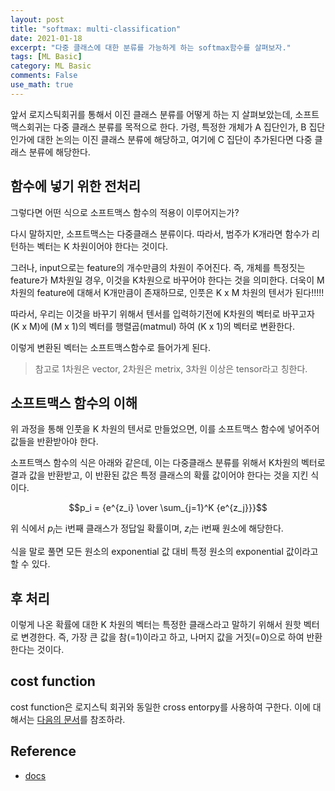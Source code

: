 ```yaml
---
layout: post
title: "softmax: multi-classification"
date: 2021-01-18
excerpt: "다중 클래스에 대한 분류를 가능하게 하는 softmax함수를 살펴보자."
tags: [ML Basic]
category: ML Basic
comments: False
use_math: true
---
```


앞서 로지스틱회귀를 통해서 이진 클래스 분류를 어떻게 하는 지 살펴보았는데, 소프트맥스회귀는 다중 클래스 분류를 목적으로 한다.
가령, 특정한 개체가 A 집단인가, B 집단인가에 대한 논의는 이진 클래스 분류에 해당하고, 여기에 C 집단이 추가된다면 다중 클래스 분류에 해당한다.

## 함수에 넣기 위한 전처리
그렇다면 어떤 식으로 소프트맥스 함수의 적용이 이루어지는가?

다시 말하지만, 소프트맥스는 다중클래스 분류이다. 따라서, 범주가 K개라면 함수가 리턴하는 벡터는 K 차원이어야 한다는 것이다.

그러나, input으로는 feature의 개수만큼의 차원이 주어진다. 
즉, 개체를 특정짓는 feature가 M차원일 경우, 이것을 K차원으로 바꾸어야 한다는 것을 의미한다. 
더욱이 M차원의 feature에 대해서 K개만큼이 존재하므로, 인풋은 K x M 차원의 텐서가 된다!!!!!

따라서, 우리는 이것을 바꾸기 위해서 텐서를 입력하기전에 K차원의 벡터로 바꾸고자 (K x M)에 (M x 1)의 벡터를 행렬곱(matmul) 하여 (K x 1)의 벡터로 변환한다.

이렇게 변환된 벡터는 소프트맥스함수로 들어가게 된다.

> 참고로 1차원은 vector, 2차원은 metrix, 3차원 이상은 tensor라고 칭한다.

## 소프트맥스 함수의 이해
위 과정을 통해 인풋을 K 차원의 텐서로 만들었으면, 이를 소프트맥스 함수에 넣어주어 값들을 반환받아야 한다.

소프트맥스 함수의 식은 아래와 같은데, 이는 다중클래스 분류를 위해서 K차원의 벡터로 결과 값을 반환받고, 이 반환된 값은 특정 클래스의 확률 값이어야 한다는 것을 지킨 식이다.

$$p_i = {e^{z_i} \over \sum_{j=1}^K {e^{z_j}}}$$

위 식에서 $p_i$는 i번째 클래스가 정답일 확률이며, $z_{i}$는  i번째 원소에 해당한다.

식을 말로 풀면 모든 원소의 exponential 값 대비 특정 원소의 exponential 값이라고 할 수 있다.

## 후 처리
이렇게 나온 확률에 대한 K 차원의 벡터는 특정한 클래스라고 말하기 위해서 원핫 벡터로 변경한다. 
즉, 가장 큰 값을 참(=1)이라고 하고, 나머지 값을 거짓(=0)으로 하여 반환한다는 것이다.

## cost function
cost function은 로지스틱 회귀와 동일한 cross entorpy를 사용하여 구한다. 이에 대해서는 [다음의 문서](https://silverstar0727.github.io/ml%20basic/2021/01/05/cross_entropy/#)를 참조하라.

## Reference
* [docs](https://wikidocs.net/35476)
